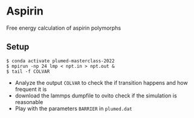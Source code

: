 # Aspirin
Free energy calculation of aspirin polymorphs

## Setup
```
$ conda activate plumed-masterclass-2022
$ mpirun -np 24 lmp < npt.in > npt.out &
$ tail -f COLVAR
```

- Analyze the output `COLVAR` to check the if transition happens and how frequent it is
- download the lammps dumpfile to ovito check if the simulation is reasonable
- Play with the parameters `BARRIER` in `plumed.dat`

